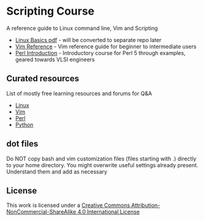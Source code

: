 # Scripting Course
A reference guide to Linux command line, Vim and Scripting

* [Linux Basics pdf](./Linux_Basics.pdf) - will be converted to separate repo later
* [Vim Reference](https://github.com/learnbyexample/vim_reference) - Vim reference guide for beginner to intermediate users
* [Perl Introduction](https://github.com/learnbyexample/Perl_intro) - Introductory course for Perl 5 through examples, geared towards VLSI engineers

## Curated resources

List of mostly free learning resources and forums for Q&A

* [Linux](./Linux_curated_resources.md)
* [Vim](./Vim_curated_resources.md)
* [Perl](./Perl_curated_resources.md)
* [Python](./Python_curated_resources.md)

## dot files
Do NOT copy bash and vim customization files (files starting with .) directly to your home directory. You might overwrite useful settings already present. Understand them and add as necessary

## License
This work is licensed under a [Creative Commons Attribution-NonCommercial-ShareAlike 4.0 International License](http://creativecommons.org/licenses/by-nc-sa/4.0/)
